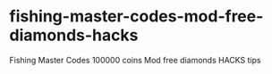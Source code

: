 # fishing-master-codes-mod-free-diamonds-hacks
Fishing Master Codes 100000 coins Mod free diamonds HACKS tips
